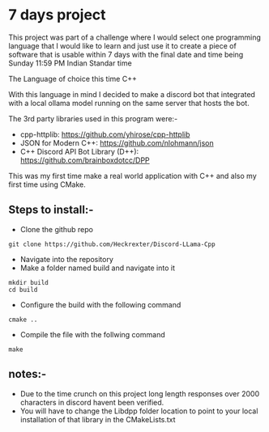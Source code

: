 # 7 days project

This project was part of a challenge where I would select one programming language that I would like to learn and just use it to create a piece of software that is usable within 7 days with the final date and time being Sunday 11:59 PM Indian Standar time

The Language of choice this time C++

With this language in mind I decided to make a discord bot that integrated with a local ollama model running on the same server that hosts the bot.

The 3rd party libraries used in this program were:-
- cpp-httplib: https://github.com/yhirose/cpp-httplib
- JSON for Modern C++: https://github.com/nlohmann/json
- C++ Discord API Bot Library (D++): https://github.com/brainboxdotcc/DPP

This was my first time make a real world application with C++ and also my first time using CMake.

Steps to install:-
-
- Clone the github repo
```shell
git clone https://github.com/Heckrexter/Discord-LLama-Cpp
```

- Navigate into the repository
- Make a folder named build and navigate into it
```shell
mkdir build
cd build
```
- Configure the build with the following command
```shell
cmake ..
```
- Compile the file with the follwing command
```shell
make
```


notes:-
-
- Due to the time crunch on this project long length responses over 2000 characters in discord havent been verified.
- You will have to change the Libdpp folder location to point to your local installation of that library in the CMakeLists.txt